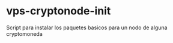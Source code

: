 # vps-cryptonode-init
Script para instalar los paquetes basicos para un nodo de alguna cryptomoneda
